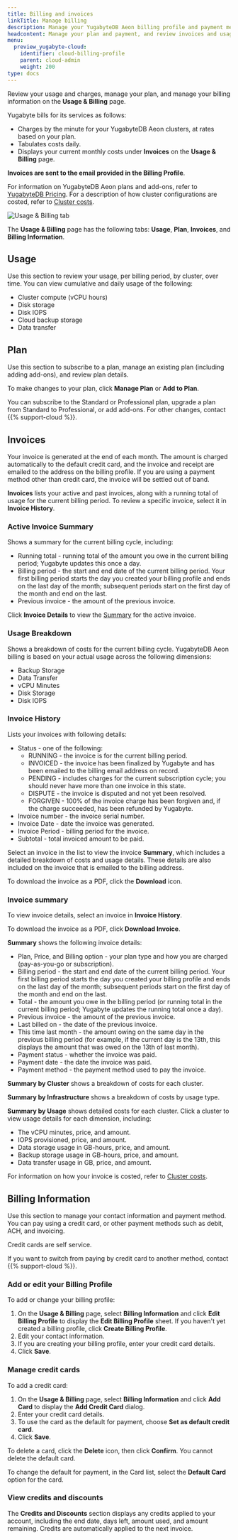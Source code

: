 ```yaml
---
title: Billing and invoices
linkTitle: Manage billing
description: Manage your YugabyteDB Aeon billing profile and payment methods and view invoices.
headcontent: Manage your plan and payment, and review invoices and usage
menu:
  preview_yugabyte-cloud:
    identifier: cloud-billing-profile
    parent: cloud-admin
    weight: 200
type: docs
---
```


Review your usage and charges, manage your plan, and manage your billing information on the **Usage & Billing** page.

Yugabyte bills for its services as follows:

- Charges by the minute for your YugabyteDB Aeon clusters, at rates based on your plan.
- Tabulates costs daily.
- Displays your current monthly costs under **Invoices** on the **Usage & Billing** page.

**Invoices are sent to the email provided in the Billing Profile**.

For information on YugabyteDB Aeon plans and add-ons, refer to [YugabyteDB Pricing](https://www.yugabyte.com/pricing/). For a description of how cluster configurations are costed, refer to [Cluster costs](../cloud-billing-costs/).

![Usage & Billing tab](/images/yb-cloud/cloud-admin-billing.png)

The **Usage & Billing** page has the following tabs: **Usage**, **Plan**, **Invoices**, and **Billing Information**.

## Usage

Use this section to review your usage, per billing period, by cluster, over time. You can view cumulative and daily usage of the following:

- Cluster compute (vCPU hours)
- Disk storage
- Disk IOPS
- Cloud backup storage
- Data transfer

## Plan

Use this section to subscribe to a plan, manage an existing plan (including adding add-ons), and review plan details.

To make changes to your plan, click **Manage Plan** or **Add to Plan**.

You can subscribe to the Standard or Professional plan, upgrade a plan from Standard to Professional, or add add-ons. For other changes, contact {{% support-cloud %}}.

## Invoices

Your invoice is generated at the end of each month. The amount is charged automatically to the default credit card, and the invoice and receipt are emailed to the address on the billing profile. If you are using a payment method other than credit card, the invoice will be settled out of band.

**Invoices** lists your active and past invoices, along with a running total of usage for the current billing period. To review a specific invoice, select it in **Invoice History**.

### Active Invoice Summary

Shows a summary for the current billing cycle, including:

- Running total - running total of the amount you owe in the current billing period; Yugabyte updates this once a day.
- Billing period - the start and end date of the current billing period. Your first billing period starts the day you created your billing profile and ends on the last day of the month; subsequent periods start on the first day of the month and end on the last.
- Previous invoice - the amount of the previous invoice.

Click **Invoice Details** to view the [Summary](#invoice-summary) for the active invoice.

### Usage Breakdown

Shows a breakdown of costs for the current billing cycle. YugabyteDB Aeon billing is based on your actual usage across the following dimensions:

- Backup Storage
- Data Transfer
- vCPU Minutes
- Disk Storage
- Disk IOPS

### Invoice History

Lists your invoices with following details:

- Status - one of the following:
  - RUNNING - the invoice is for the current billing period.
  - INVOICED - the invoice has been finalized by Yugabyte and has been emailed to the billing email address on record.
  - PENDING - includes charges for the current subscription cycle; you should never have more than one invoice in this state.
  - DISPUTE - the invoice is disputed and not yet been resolved.
  - FORGIVEN - 100% of the invoice charge has been forgiven and, if the charge succeeded, has been refunded by Yugabyte.
- Invoice number - the invoice serial number.
- Invoice Date - date the invoice was generated.
- Invoice Period - billing period for the invoice.
- Subtotal - total invoiced amount to be paid.

Select an invoice in the list to view the invoice **Summary**, which includes a detailed breakdown of costs and usage details. These details are also included on the invoice that is emailed to the billing address.

To download the invoice as a PDF, click the **Download** icon.

### Invoice summary

To view invoice details, select an invoice in **Invoice History**.

To download the invoice as a PDF, click **Download Invoice**.

**Summary** shows the following invoice details:

- Plan, Price, and Billing option - your plan type and how you are charged (pay-as-you-go or subscription).
- Billing period - the start and end date of the current billing period. Your first billing period starts the day you created your billing profile and ends on the last day of the month; subsequent periods start on the first day of the month and end on the last.
- Total - the amount you owe in the billing period (or running total in the current billing period; Yugabyte updates the running total once a day).
- Previous invoice - the amount of the previous invoice.
- Last billed on - the date of the previous invoice.
- This time last month - the amount owing on the same day in the previous billing period (for example, if the current day is the 13th, this displays the amount that was owed on the 13th of last month).
- Payment status - whether the invoice was paid.
- Payment date - the date the invoice was paid.
- Payment method - the payment method used to pay the invoice.

**Summary by Cluster** shows a breakdown of costs for each cluster.

**Summary by Infrastructure** shows a breakdown of costs by usage type.

**Summary by Usage** shows detailed costs for each cluster. Click a cluster to view usage details for each dimension, including:

- The vCPU minutes, price, and amount.
- IOPS provisioned, price, and amount.
- Data storage usage in GB-hours, price, and amount.
- Backup storage usage in GB-hours, price, and amount.
- Data transfer usage in GB, price, and amount.

For information on how your invoice is costed, refer to [Cluster costs](../cloud-billing-costs/).

## Billing Information

Use this section to manage your contact information and payment method. You can pay using a credit card, or other payment methods such as debit, ACH, and invoicing.

Credit cards are self service. <!--For other payment methods, create your billing profile and set the **Billing Options** to **Other**; after you create your profile, contact {{% support-cloud %}} to set up payment.-->

If you want to switch from paying by credit card to another method, contact {{% support-cloud %}}.

### Add or edit your Billing Profile

To add or change your billing profile:

1. On the **Usage & Billing** page, select **Billing Information** and click **Edit Billing Profile** to display the **Edit Billing Profile** sheet. If you haven't yet created a billing profile, click **Create Billing Profile**.
1. Edit your contact information.
1. If you are creating your billing profile, enter your credit card details. <!--For other payment methods, set the **Billing Options** to **Other**. You can only set the **Billing Options** if you are creating your profile.-->
1. Click **Save**.

### Manage credit cards

To add a credit card:

1. On the **Usage & Billing** page, select **Billing Information** and click **Add Card** to display the **Add Credit Card** dialog.
1. Enter your credit card details.
1. To use the card as the default for payment, choose **Set as default credit card**.
1. Click **Save**.

To delete a card, click the **Delete** icon, then click **Confirm**. You cannot delete the default card.

To change the default for payment, in the Card list, select the **Default Card** option for the card.

### View credits and discounts

The **Credits and Discounts** section displays any credits applied to your account, including the end date, days left, amount used, and amount remaining. Credits are automatically applied to the next invoice.

